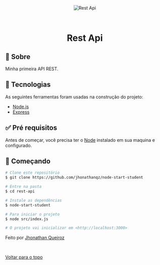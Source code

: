 <div align="center" id="top"> 
  <img src="./.github/app.gif" alt="Rest Api" />

  &#xa0;

  <!-- <a href="https://restapi.netlify.com">Demo</a> -->
</div>

<h1 align="center">Rest Api</h1>


## :dart: Sobre ##

Minha primeira API REST.

## :rocket: Tecnologias ##

As seguintes ferramentas foram usadas na construção do projeto:

- [Node.js](https://nodejs.org/en/)
- [Express](https://expressjs.com/pt-br/)

## :white_check_mark: Pré requisitos ##

Antes de começar, você precisa ter o [Node](https://nodejs.org/en/) instalado em sua maquina e configurado.

## :checkered_flag: Começando ##

```bash
# Clone este repositório
$ git clone https://github.com/jhonathanqz/node-start-student

# Entre na pasta
$ cd rest-api

# Instale as dependências
$ node-start-student

# Para iniciar o projeto
$ node src/index.js

# O projeto vai inicializar em <http://localhost:3000>
```

Feito por <a href="https://github.com/jhonathanqz" target="_blank">Jhonathan Queiroz</a>

&#xa0;

<a href="#top">Voltar para o topo</a>
